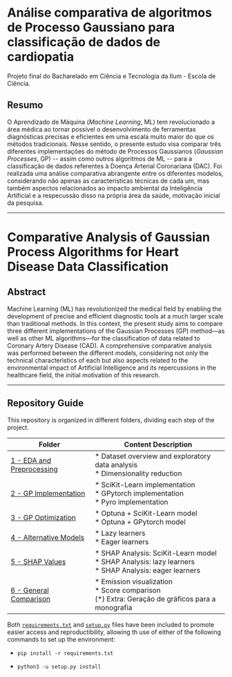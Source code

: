 # Análise comparativa de algoritmos de Processo Gaussiano para classificação de dados de cardiopatia

Projeto final do Bacharelado em Ciência e Tecnologia da Ilum - Escola de Ciência.

## Resumo
O Aprendizado de Máquina (*Machine Learning*, ML) tem revolucionado a área médica ao tornar possível o desenvolvimento de ferramentas diagnósticas precisas e eficientes em uma escala muito maior do que os métodos tradicionais. Nesse sentido, o presente estudo visa comparar três diferentes implementações do método de Processos Gaussianos (*Gaussian Processes*, GP) -- assim como outros algoritmos de ML -- para a classificação de dados referentes à Doença Arterial Coronariana (DAC). Foi realizada uma análise comparativa abrangente entre os diferentes modelos, considerando não apenas as características técnicas de cada um, mas também aspectos relacionados ao impacto ambiental da Inteligência Artificial e a respecussão disso na própria área da saúde, motivação inicial da pesquisa.

---

# Comparative Analysis of Gaussian Process Algorithms for Heart Disease Data Classification

## Abstract
Machine Learning (ML) has revolutionized the medical field by enabling the development of precise and efficient diagnostic tools at a much larger scale than traditional methods. In this context, the present study aims to compare three different implementations of the Gaussian Processes (GP) method—as well as other ML algorithms—for the classification of data related to Coronary Artery Disease (CAD). A comprehensive comparative analysis was performed between the different models, considering not only the technical characteristics of each but also aspects related to the environmental impact of Artificial Intelligence and its repercussions in the healthcare field, the initial motivation of this research.

---

## Repository Guide

This repository is organized in different folders, dividing each step of the project.

| Folder | Content Description |
| ------ | ------------------- |
| [1 - EDA and Preprocessing](1-EDA-and-Preprocessing) | * Dataset overview and exploratory data analysis <br> * Dimensionality reduction |
| [2 - GP Implementation](2-GP-Implementation) | * SciKit-Learn implementation <br> * GPytorch implementation <br> * Pyro implementation |
| [3 - GP Optimization](3-GP-Optimization) | * Optuna + SciKit-Learn model <br> * Optuna + GPytorch model |
| [4 - Alternative Models](4-Alternative-Models) | * Lazy learners <br> * Eager learners |
| [5 - SHAP Values](5-SHAP-Values) | * SHAP Analysis: SciKit-Learn model <br> * SHAP Analysis: lazy learners <br> * SHAP Analysis: eager learners |
| [6 - General Comparison](6-General-Comparison) | * Emission visualization <br> * Score comparison <br> (*) Extra: Geração de gráficos para a monografia |


Both [`requirements.txt`](requirements.txt) and [`setup.py`](setup.py) files have been included to promote easier access and reproductibility, allowing th use of either of the following commands to set up the environment:

* `pip install -r requirements.txt`

* `python3 -u setup.py install`


<!-- ## Table of Contents
1. [Introduction](#introduction)
2. [Methodology](#methodology)
3. [Results](#results)
4. [Discussion](#discussion)
5. [Conclusion](#conclusion)
6. [References](#references)

## Introduction


## Methodology


## Results


## Discussion


## Conclusion


## References


---

## License (?)


## Acknowledgements
-->